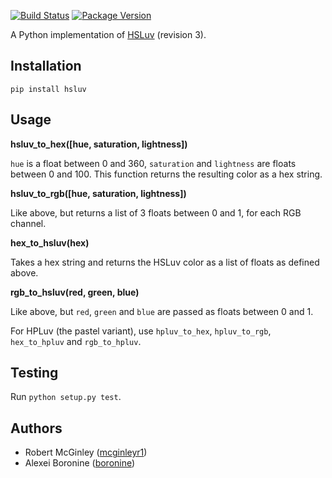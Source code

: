 [![Build Status](https://travis-ci.org/hsluv/hsluv-python.svg?branch=master)](http://travis-ci.org/hsluv/hsluv-python)
[![Package Version](https://img.shields.io/pypi/v/hsluv.svg)](https://pypi.python.org/pypi/hsluv/)

A Python implementation of [HSLuv](http://www.hsluv.org) (revision 3).

## Installation

`pip install hsluv`

## Usage

**hsluv_to_hex([hue, saturation, lightness])**

`hue` is a float between 0 and 360, `saturation` and `lightness` are floats between 0 and 100. This 
function returns the resulting color as a hex string.

**hsluv_to_rgb([hue, saturation, lightness])**

Like above, but returns a list of 3 floats between 0 and 1, for each RGB channel.

**hex_to_hsluv(hex)**

Takes a hex string and returns the HSLuv color as a list of floats as defined above.

**rgb_to_hsluv(red, green, blue)**

Like above, but `red`, `green` and `blue` are passed as floats between 0 and 1.

For HPLuv (the pastel variant), use `hpluv_to_hex`, `hpluv_to_rgb`, `hex_to_hpluv` and `rgb_to_hpluv`.

## Testing

Run `python setup.py test`.

## Authors

* Robert McGinley ([mcginleyr1](http://github.com/mcginleyr1))
* Alexei Boronine ([boronine](http://github.com/boronine))

